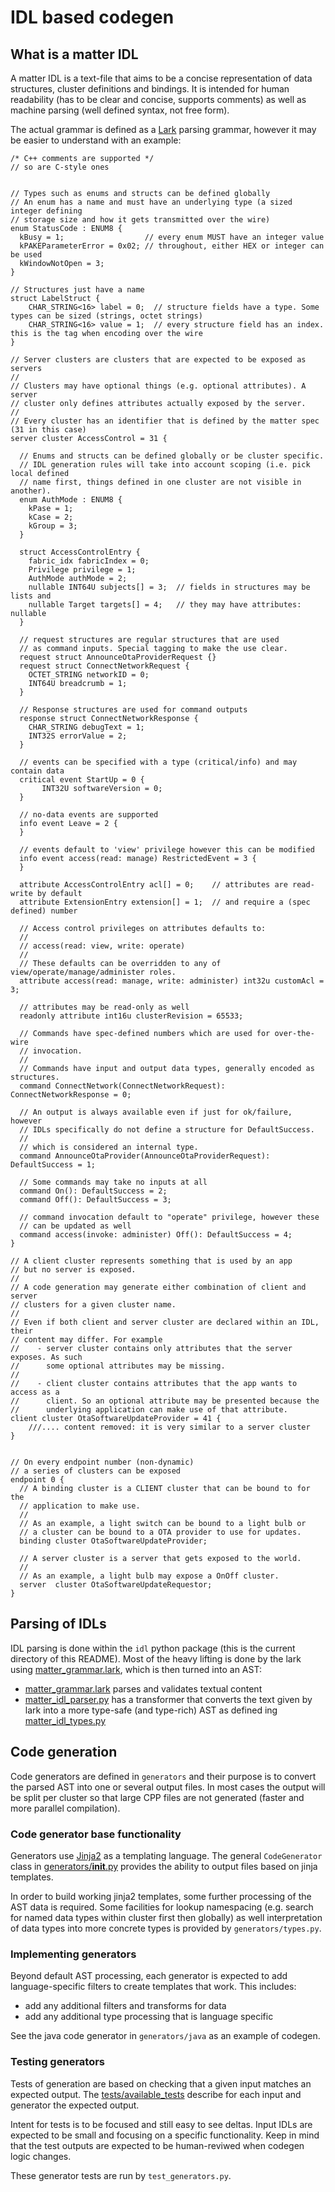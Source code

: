# IDL based codegen

## What is a matter IDL

A matter IDL is a text-file that aims to be a concise representation of data
structures, cluster definitions and bindings. It is intended for human
readability (has to be clear and concise, supports comments) as well as machine
parsing (well defined syntax, not free form).

The actual grammar is defined as a
[Lark](https://lark-parser.readthedocs.io/en/latest/index.html) parsing grammar,
however it may be easier to understand with an example:

```
/* C++ comments are supported */
// so are C-style ones


// Types such as enums and structs can be defined globally
// An enum has a name and must have an underlying type (a sized integer defining
// storage size and how it gets transmitted over the wire)
enum StatusCode : ENUM8 {
  kBusy = 1;                  // every enum MUST have an integer value
  kPAKEParameterError = 0x02; // throughout, either HEX or integer can be used
  kWindowNotOpen = 3;
}

// Structures just have a name
struct LabelStruct {
    CHAR_STRING<16> label = 0;  // structure fields have a type. Some types can be sized (strings, octet strings)
    CHAR_STRING<16> value = 1;  // every structure field has an index. this is the tag when encoding over the wire
}

// Server clusters are clusters that are expected to be exposed as servers
//
// Clusters may have optional things (e.g. optional attributes). A server
// cluster only defines attributes actually exposed by the server.
//
// Every cluster has an identifier that is defined by the matter spec (31 in this case)
server cluster AccessControl = 31 {

  // Enums and structs can be defined globally or be cluster specific.
  // IDL generation rules will take into account scoping (i.e. pick local defined
  // name first, things defined in one cluster are not visible in another).
  enum AuthMode : ENUM8 {
    kPase = 1;
    kCase = 2;
    kGroup = 3;
  }

  struct AccessControlEntry {
    fabric_idx fabricIndex = 0;
    Privilege privilege = 1;
    AuthMode authMode = 2;
    nullable INT64U subjects[] = 3;  // fields in structures may be lists and
    nullable Target targets[] = 4;   // they may have attributes: nullable
  }

  // request structures are regular structures that are used
  // as command inputs. Special tagging to make the use clear.
  request struct AnnounceOtaProviderRequest {}
  request struct ConnectNetworkRequest {
    OCTET_STRING networkID = 0;
    INT64U breadcrumb = 1;
  }

  // Response structures are used for command outputs
  response struct ConnectNetworkResponse {
    CHAR_STRING debugText = 1;
    INT32S errorValue = 2;
  }

  // events can be specified with a type (critical/info) and may contain data
  critical event StartUp = 0 {
       INT32U softwareVersion = 0;
  }

  // no-data events are supported
  info event Leave = 2 {
  }

  // events default to 'view' privilege however this can be modified
  info event access(read: manage) RestrictedEvent = 3 {
  }

  attribute AccessControlEntry acl[] = 0;    // attributes are read-write by default
  attribute ExtensionEntry extension[] = 1;  // and require a (spec defined) number

  // Access control privileges on attributes defaults to:
  //
  // access(read: view, write: operate)
  //
  // These defaults can be overridden to any of view/operate/manage/administer roles.
  attribute access(read: manage, write: administer) int32u customAcl = 3;

  // attributes may be read-only as well
  readonly attribute int16u clusterRevision = 65533;

  // Commands have spec-defined numbers which are used for over-the-wire
  // invocation.
  //
  // Commands have input and output data types, generally encoded as structures.
  command ConnectNetwork(ConnectNetworkRequest): ConnectNetworkResponse = 0;

  // An output is always available even if just for ok/failure, however
  // IDLs specifically do not define a structure for DefaultSuccess.
  //
  // which is considered an internal type.
  command AnnounceOtaProvider(AnnounceOtaProviderRequest): DefaultSuccess = 1;

  // Some commands may take no inputs at all
  command On(): DefaultSuccess = 2;
  command Off(): DefaultSuccess = 3;

  // command invocation default to "operate" privilege, however these
  // can be updated as well
  command access(invoke: administer) Off(): DefaultSuccess = 4;
}

// A client cluster represents something that is used by an app
// but no server is exposed.
//
// A code generation may generate either combination of client and server
// clusters for a given cluster name.
//
// Even if both client and server cluster are declared within an IDL, their
// content may differ. For example
//    - server cluster contains only attributes that the server exposes. As such
//      some optional attributes may be missing.
//
//    - client cluster contains attributes that the app wants to access as a
//      client. So an optional attribute may be presented because the
//      underlying application can make use of that attribute.
client cluster OtaSoftwareUpdateProvider = 41 {
    ///.... content removed: it is very similar to a server cluster
}


// On every endpoint number (non-dynamic)
// a series of clusters can be exposed
endpoint 0 {
  // A binding cluster is a CLIENT cluster that can be bound to for the
  // application to make use.
  //
  // As an example, a light switch can be bound to a light bulb or
  // a cluster can be bound to a OTA provider to use for updates.
  binding cluster OtaSoftwareUpdateProvider;

  // A server cluster is a server that gets exposed to the world.
  //
  // As an example, a light bulb may expose a OnOff cluster.
  server  cluster OtaSoftwareUpdateRequestor;
}

```

## Parsing of IDLs

IDL parsing is done within the `idl` python package (this is the current
directory of this README). Most of the heavy lifting is done by the lark using
[matter_grammar.lark](./matter_grammar.lark), which is then turned into an AST:

-   [matter_grammar.lark](./matter_grammar.lark) parses and validates textual
    content
-   [matter_idl_parser.py](./matter_idl_parser.py) has a transformer that
    converts the text given by lark into a more type-safe (and type-rich) AST as
    defined ing [matter_idl_types.py](./matter_idl_types.py)

## Code generation

Code generators are defined in `generators` and their purpose is to convert the
parsed AST into one or several output files. In most cases the output will be
split per cluster so that large CPP files are not generated (faster and more
parallel compilation).

### Code generator base functionality

Generators use [Jinja2](https://jinja.palletsprojects.com/en/3.0.x/) as a
templating language. The general `CodeGenerator` class in
[generators/**init**.py](./generators/__init__.py) provides the ability to
output files based on jinja templates.

In order to build working jinja2 templates, some further processing of the AST
data is required. Some facilities for lookup namespacing (e.g. search for named
data types within cluster first then globally) as well interpretation of data
types into more concrete types is provided by `generators/types.py`.

### Implementing generators

Beyond default AST processing, each generator is expected to add
language-specific filters to create templates that work. This includes:

-   add any additional filters and transforms for data
-   add any additional type processing that is language specific

See the java code generator in `generators/java` as an example of codegen.

### Testing generators

Tests of generation are based on checking that a given input matches an expected
output. The [tests/available_tests](./test/available_tests.yaml) describe for
each input and generator the expected output.

Intent for tests is to be focused and still easy to see deltas. Input IDLs are
expected to be small and focusing on a specific functionality. Keep in mind that
the test outputs are expected to be human-reviwed when codegen logic changes.

These generator tests are run by `test_generators.py`.
